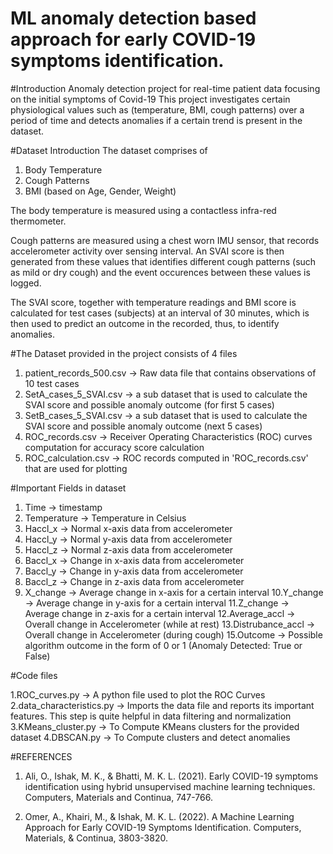# ML anomaly detection based approach for early COVID-19 symptoms identification.

#Introduction
Anomaly detection project for real-time patient data focusing on the initial symptoms of Covid-19
This project investigates certain physiological values such as (temperature, BMI, cough patterns) over a period of time and detects anomalies if a certain trend is present in the dataset.


#Dataset Introduction
The dataset comprises of
1. Body Temperature
2. Cough Patterns
3. BMI (based on Age, Gender, Weight)

The body temperature is measured using a contactless infra-red thermometer.

Cough patterns are measured using a chest worn IMU sensor, that records accelerometer activity over sensing interval. An SVAI score is then generated from these values that identifies different cough patterns (such as mild or dry cough) and the event occurences between these values is logged.

The SVAI score, together with temperature readings and BMI score is calculated for test cases (subjects) at an interval of 30 minutes, which is then used to predict an outcome in the recorded, thus, to identify anomalies. 

#The Dataset provided in the project consists of 4 files

1. patient_records_500.csv    -> Raw data file that contains observations of 10 test cases
2. SetA_cases_5_SVAI.csv      -> a sub dataset that is used to calculate the SVAI score and possible anomaly outcome (for first 5 cases)
3. SetB_cases_5_SVAI.csv      -> a sub dataset that is used to calculate the SVAI score and possible anomaly outcome (next 5 cases)
4. ROC_records.csv            -> Receiver Operating Characteristics (ROC) curves computation for accuracy score calculation
5. ROC_calculation.csv        -> ROC records computed in 'ROC_records.csv' that are used for plotting

#Important Fields in dataset
1. Time             -> timestamp
2. Temperature      -> Temperature in Celsius
3. Haccl_x          -> Normal x-axis data from accelerometer
4. Haccl_y          -> Normal y-axis data from accelerometer
5. Haccl_z          -> Normal z-axis data from accelerometer
6. Baccl_x          -> Change in x-axis data from accelerometer
7. Baccl_y          -> Change in y-axis data from accelerometer
8. Baccl_z          -> Change in z-axis data from accelerometer
9. X_change         -> Average change in x-axis for a certain interval
10.Y_change         -> Average change in y-axis for a certain interval
11.Z_change         -> Average change in z-axis for a certain interval
12.Average_accl     -> Overall change in Accelerometer (while at rest)
13.Distrubance_accl -> Overall change in Accelerometer (during cough)
15.Outcome          -> Possible algorithm outcome in the form of 0 or 1 (Anomaly Detected: True or False)

#Code files

1.ROC_curves.py                    -> A python file used to plot the ROC Curves
2.data_characteristics.py          -> Imports the data file and reports its important features. This step is quite helpful in data filtering and normalization
3.KMeans_cluster.py                -> To Compute KMeans clusters for the provided dataset
4.DBSCAN.py                        -> To Compute clusters and detect anomalies

#REFERENCES
1. Ali, O., Ishak, M. K., & Bhatti, M. K. L. (2021). Early COVID-19 symptoms identification using hybrid unsupervised machine learning techniques. Computers, Materials and Continua, 747-766.

2. Omer, A., Khairi, M., & Ishak, M. K. L. (2022). A Machine Learning Approach for Early COVID-19 Symptoms Identification. Computers, Materials, & Continua, 3803-3820.
